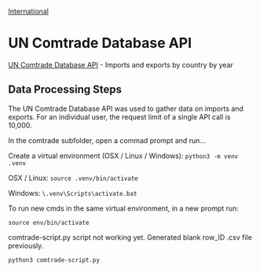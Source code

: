 [International](../)

# UN Comtrade Database API

[UN Comtrade Database API](https://comtrade.un.org/data/dev/portal/) - Imports and exports by country by year


## Data Processing Steps

The UN Comtrade Database API was used to gather data on imports and exports.
For an individual user, the request limit of a single API call is 10,000. 


In the comtrade subfolder, open a commad prompt and run...

Create a virtual environment (OSX / Linux / Windows):
`python3 -m venv .venv`

OSX / Linux:
`source .venv/bin/activate`

Windows:
`\.venv\Scripts\activate.bat`

To run new cmds in the same virtual environment, in a new prompt run:

	source env/bin/activate

comtrade-script.py script not working yet. Generated blank row_ID .csv file previously. 

	python3 comtrade-script.py
